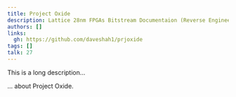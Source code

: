 ```yaml
---
title: Project Oxide
description: Lattice 28nm FPGAs Bitstream Documentaion (Reverse Engineered)
authors: []
links:
  gh: https://github.com/daveshah1/prjoxide
tags: []
talk: 27
---
```


This is a long description...
<!--more-->
... about Project Oxide.
